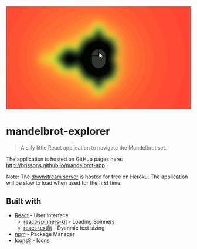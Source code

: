 <p align="center"> 
  <img src="mandelbrot-ex.gif">
</p>

# mandelbrot-explorer

> A silly little React application to navigate the Mandelbrot set.

The application is hosted on GitHub pages here: http://brissons.github.io/mandelbrot-app.

Note: The [downstream server](https://github.com/brissons/mandelbrot-server) is hosted for free on Heroku. The application will be slow to load when used for the first time.

## Built with
* [React](https://reactjs.org/) - User Interface
  * [react-spinners-kit](https://www.npmjs.com/package/react-spinners-kit) - Loading Spinners
  * [react-textfit](https://www.npmjs.com/package/react-textfit) - Dyanmic text sizing
* [npm](https://www.npmjs.com/) - Package Manager
* [Icons8](https://icons8.com/) - Icons
